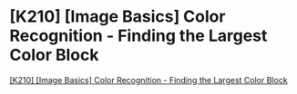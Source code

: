 # [K210] [Image Basics] Color Recognition - Finding the Largest Color Block
[[K210] [Image Basics] Color Recognition - Finding the Largest Color Block](https://aiwithcloud.com/2022/09/16/k210_image_basics_color_recognition___finding_the_largest_color_block/)